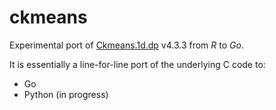 # ckmeans

Experimental port of [Ckmeans.1d.dp](https://cran.r-project.org/web/packages/Ckmeans.1d.dp/index.html) v4.3.3 from _R_ to _Go_.

It is essentially a line-for-line port of the underlying C code to:

- Go
- Python (in progress)

